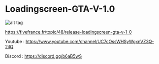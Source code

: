 # Loadingscreen-GTA-V-1.0
![alt tag](https://img15.hostingpics.net/pics/793190c39f5b747558923c57506ead26cd78ba1a6ae394.png)

https://fivefrance.fr/topic/48/release-loadingscreen-gta-v-1-0

Youtube : https://www.youtube.com/channel/UC7cOssWHSyWgxnVZ3Q-2iIQ

Discord : https://discord.gg/b6aB5wS
